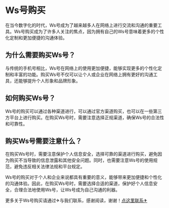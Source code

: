 # Ws号购买

在当今数字化的时代，Ws号成为了越来越多人在网络上进行交流和沟通的重要工具。Ws号购买成为了许多人关注的焦点，因为拥有自己的Ws号意味着更多的个性化定制和更加便捷的沟通体验。

## 为什么需要购买Ws号？

与传统的手机号相比，Ws号在网络上的使用更加便捷，能够实现更多的个性化定制和丰富的功能。购买Ws号不仅可以让个人或企业在网络上拥有更好的沟通工具，还能够提升个人形象和品牌形象。

## 如何购买Ws号？

Ws号的购买可以通过各种渠道进行，可以通过官方渠道购买，也可以在一些第三方平台上进行购买。在购买Ws号时，需要注意选择正规渠道，确保Ws号的合法性和可靠性。

## 购买Ws号需要注意什么？

在购买Ws号时，需要注意保护个人信息安全，选择可靠的渠道进行购买，避免因为购买不当导致的信息泄露和其他安全问题。同时，也需要注意Ws号的使用规范，避免违反相关法律法规和平台规定。

Ws号的购买对于个人和企业来说都具有重要的意义，能够带来更加便捷和个性化的沟通体验。因此，在购买Ws号时，需要选择合适的渠道，保护好个人信息安全，合理合法地使用Ws号，让Ws号成为自己沟通的利器。

更多关于Ws号购买请通过✈与我们联系，感谢阅读，谢谢！[点这里联系✈](https://ww.k02.cc)